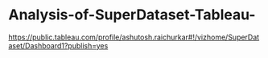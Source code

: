 # Analysis-of-SuperDataset-Tableau-
https://public.tableau.com/profile/ashutosh.raichurkar#!/vizhome/SuperDataset/Dashboard1?publish=yes
